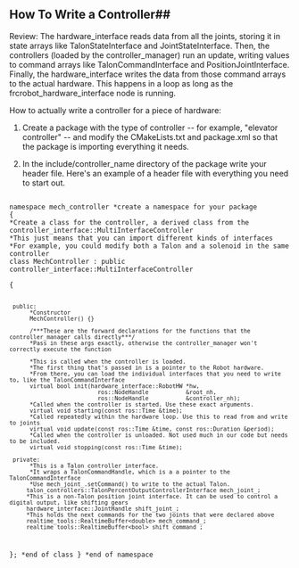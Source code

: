 ## How To Write a Controller## 

Review: The hardware_interface reads data from all the joints, storing it in state arrays like TalonStateInterface and JointStateInterface. Then, the controllers (loaded by the controller_manager) run an update, writing values to command arrays like TalonCommandInterface and PositionJointInterface. Finally, the hardware_interface writes the data from those command arrays to the actual hardware. This happens in a loop as long as the frcrobot_hardware_interface node is running.

How to actually write a controller for a piece of hardware:

1. Create a package with the type of controller -- for example, "elevator controller" -- and modify the CMakeLists.txt and package.xml so that the package is importing everything it needs.

2. In the include/controller_name directory of the package write your header file. Here's an example of a header file with everything you need to start out.
<code cpp>
namespace mech_controller *create a namespace for your package
{
*Create a class for the controller, a derived class from the controller_interface::MultiInterfaceController
*This just means that you can import different kinds of interfaces
*For example, you could modify both a Talon and a solenoid in the same controller
class MechController : public controller_interface::MultiInterfaceController
     <hardware_interface::TalonCommandInterface, hardware_interface::JointStateInterface> 
{

     public:
          *Constructor
          MechController() {} 
     
          /***These are the forward declarations for the functions that the controller_manager calls directly***/
          *Pass in these args exactly, otherwise the controller_manager won't correctly execute the function
          
          *This is called when the controller is loaded.
          *The first thing that's passed in is a pointer to the Robot hardware. 
          *From there, you can load the individual interfaces that you need to write to, like the TalonCommandInterface
          virtual bool init(hardware_interface::RobotHW *hw, 
                              ros::NodeHandle           &root_nh,
                              ros::NodeHandle           &controller_nh);
          *Called when the controller is started. Use these exact arguments.
          virtual void starting(const ros::Time &time);
          *Called repeatedly within the hardware loop. Use this to read from and write to joints
          virtual void update(const ros::Time &time, const ros::Duration &period);
          *Called when the controller is unloaded. Not used much in our code but needs to be included.
          virtual void stopping(const ros::Time &time);
          
     private:
          *This is a Talon controller interface. 
          *It wraps a TalonCommandHandle, which is a a pointer to the TalonCommandInterface
          *Use mech_joint_.setCommand() to write to the actual Talon.
         talon_controllers::TalonPercentOutputControllerInterface mech_joint_;
         *This is a non-Talon position joint interface. It can be used to control a digital output, like shifting gears
         hardware_interface::JointHandle shift_joint_;
         *This holds the next commands for the two joints that were declared above
         realtime_tools::RealtimeBuffer<double> mech_command_;
         realtime_tools::RealtimeBuffer<bool> shift_command_;
}; *end of class
} *end of namespace
     
```